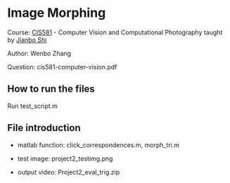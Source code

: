 # Image Morphing
Course: [CIS581](https://alliance.seas.upenn.edu/~cis581/wiki/index.php?title=CIS_581:_Computer_Vision_%26_Computational_Photography) - Computer Vision and Computational Photography taught by [Jianbo Shi](http://www.cis.upenn.edu/~jshi/)

Author: Wenbo Zhang

Question: cis581-computer-vision.pdf

## How to run the files

Run test_script.m

## File introduction

- matlab function:
click_correspondences.m,
morph_tri.m

- test image:
project2_testimg.png

- output video:
Project2_eval_trig.zip

